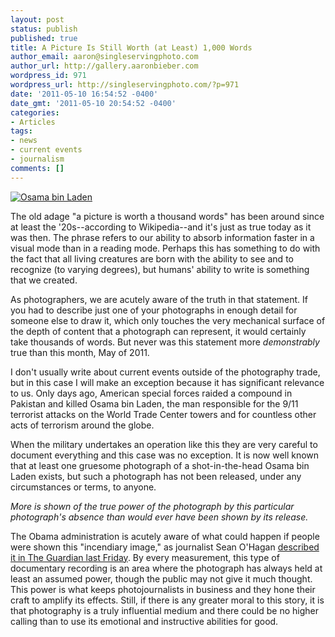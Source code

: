 ```yaml
---
layout: post
status: publish
published: true
title: A Picture Is Still Worth (at Least) 1,000 Words
author_email: aaron@singleservingphoto.com
author_url: http://gallery.aaronbieber.com
wordpress_id: 971
wordpress_url: http://singleservingphoto.com/?p=971
date: '2011-05-10 16:54:52 -0400'
date_gmt: '2011-05-10 20:54:52 -0400'
categories:
- Articles
tags:
- news
- current events
- journalism
comments: []
---
```

[![](/wp-content/uploads/2011/05/osama-bin-laden-polaroid.png "Osama bin Laden")](/wp-content/uploads/2011/05/osama-bin-laden-polaroid.png)

The old adage "a picture is worth a thousand words" has been around
since at least the '20s--according to Wikipedia--and it's just as true
today as it was then. The phrase refers to our ability to absorb
information faster in a visual mode than in a reading mode. Perhaps this
has something to do with the fact that all living creatures are born
with the ability to see and to recognize (to varying degrees), but
humans' ability to write is something that we created.

As photographers, we are acutely aware of the truth in that statement.
If you had to describe just one of your photographs in enough detail for
someone else to draw it, which only touches the very mechanical surface
of the depth of content that a photograph can represent, it would
certainly take thousands of words. But never was this statement more
_demonstrably_ true than this month, May of 2011.

I don't usually write about current events outside of the photography
trade, but in this case I will make an exception because it has
significant relevance to us. Only days ago, American special forces
raided a compound in Pakistan and killed Osama bin Laden, the man
responsible for the 9/11 terrorist attacks on the World Trade Center
towers and for countless other acts of terrorism around the globe.

When the military undertakes an operation like this they are very
careful to document everything and this case was no exception. It is now
well known that at least one gruesome photograph of a shot-in-the-head
Osama bin Laden exists, but such a photograph has not been released,
under any circumstances or terms, to anyone.

*More is shown of the true power of the photograph by this particular
photograph's _absence_ than would ever have been shown by its
release.*

The Obama administration is acutely aware of what could happen if people
were shown this "incendiary image," as journalist Sean O'Hagan
[described it in The Guardian last
Friday](http://www.guardian.co.uk/artanddesign/2011/may/06/osama-bin-laden-photograph-obama-body).
By every measurement, this type of documentary recording is an area
where the photograph has always held at least an assumed power, though
the public may not give it much thought. This power is what keeps
photojournalists in business and they hone their craft to amplify its
effects. Still, if there is any greater moral to this story, it is that
photography is a truly influential medium and there could be no higher
calling than to use its emotional and instructive abilities for good.
